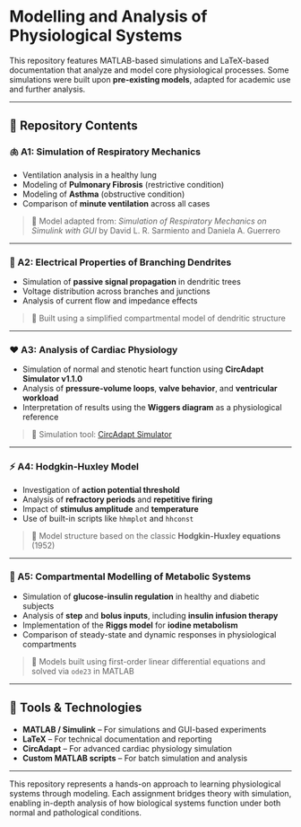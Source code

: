 # Modelling and Analysis of Physiological Systems

This repository features MATLAB-based simulations and LaTeX-based documentation that analyze and model core physiological processes. Some simulations were built upon **pre-existing models**, adapted for academic use and further analysis.

---

## 📁 Repository Contents

### 🫁 A1: Simulation of Respiratory Mechanics
- Ventilation analysis in a healthy lung
- Modeling of **Pulmonary Fibrosis** (restrictive condition)
- Modeling of **Asthma** (obstructive condition)
- Comparison of **minute ventilation** across all cases  
> 🔹 Model adapted from: *Simulation of Respiratory Mechanics on Simulink with GUI* by David L. R. Sarmiento and Daniela A. Guerrero

---

### 🧠 A2: Electrical Properties of Branching Dendrites
- Simulation of **passive signal propagation** in dendritic trees
- Voltage distribution across branches and junctions
- Analysis of current flow and impedance effects  
> 🔹 Built using a simplified compartmental model of dendritic structure

---

### ❤️ A3: Analysis of Cardiac Physiology
- Simulation of normal and stenotic heart function using **CircAdapt Simulator v1.1.0**
- Analysis of **pressure-volume loops**, **valve behavior**, and **ventricular workload**
- Interpretation of results using the **Wiggers diagram** as a physiological reference  
> 🔹 Simulation tool: [CircAdapt Simulator](http://www.circadapt.org/downloads/files)

---

### ⚡ A4: Hodgkin-Huxley Model
- Investigation of **action potential threshold**
- Analysis of **refractory periods** and **repetitive firing**
- Impact of **stimulus amplitude** and **temperature**
- Use of built-in scripts like `hhmplot` and `hhconst`  
> 🔹 Model structure based on the classic **Hodgkin-Huxley equations** (1952)

---

### 🧪 A5: Compartmental Modelling of Metabolic Systems
- Simulation of **glucose-insulin regulation** in healthy and diabetic subjects
- Analysis of **step** and **bolus inputs**, including **insulin infusion therapy**
- Implementation of the **Riggs model** for **iodine metabolism**
- Comparison of steady-state and dynamic responses in physiological compartments  
> 🔹 Models built using first-order linear differential equations and solved via `ode23` in MATLAB

---

## 🧰 Tools & Technologies

- **MATLAB / Simulink** – For simulations and GUI-based experiments  
- **LaTeX** – For technical documentation and reporting  
- **CircAdapt** – For advanced cardiac physiology simulation  
- **Custom MATLAB scripts** – For batch simulation and analysis

---

This repository represents a hands-on approach to learning physiological systems through modeling. Each assignment bridges theory with simulation, enabling in-depth analysis of how biological systems function under both normal and pathological conditions.


